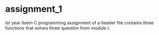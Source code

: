 # assignment_1
Ist year IIsem C programming assignment of a header file contains three functions that solves three question from module I.
